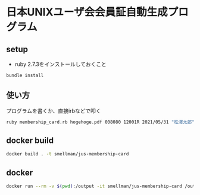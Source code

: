 # 日本UNIXユーザ会会員証自動生成プログラム

## setup

- ruby 2.7.3をインストールしておくこと

```sh
bundle install
```

## 使い方

プログラムを書くか、直接irbなどで叩く

```sh
ruby membership_card.rb hogehoge.pdf 008080 12001R 2021/05/31 "松澤太郎" "Taro Matsuzawa"
```

## docker build

```sh
docker build . -t smellman/jus-membership-card
```

## docker

```sh
docker run --rm -v $(pwd):/output -it smellman/jus-membership-card /output/12009R.pdf 008080 12001R 2021/05/31 "松澤太郎" "Taro Matsuzawa"
```